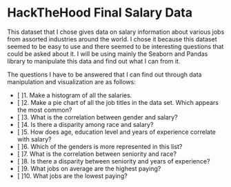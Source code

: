 # HackTheHood Final Salary Data

This dataset that I chose gives data on salary information about various jobs from assorted industries around the world. 
I chose it because this dataset seemed to be easy to use and there seemed to be interesting questions that could be asked about it.
I will be using mainly the Seaborn and Pandas library to manipulate this data and find out what I can from it.

The questions I have to be answered that I can find out through data manipulation and visualization are as follows:
    
- [ ]1. Make a histogram of all the salaries.
- [ ]2. Make a pie chart of all the job titles in the data set. Which appears the most common?
- [ ]3. What is the correlation between gender and salary?
- [ ]4. Is there a disparity among race and salary?
- [ ]5. How does age, education level and years of experience correlate with salary?
- [ ]6. Which of the genders is more represented in this list?
- [ ]7. What is the correlation between seniority and race?
- [ ]8. Is there a disparity between seniority and years of experience?
- [ ]9. What jobs on average are the highest paying?
- [ ]10. What jobs are the lowest paying?


